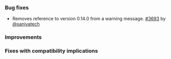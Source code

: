 [@saniyatech]: https://github.com/saniyatech

[#3693]: https://github.com/sbt/sbt/issues/3693

### Bug fixes

- Removes reference to version 0.14.0 from a warning message. [#3693][] by [@saniyatech][]

### Improvements

### Fixes with compatibility implications
